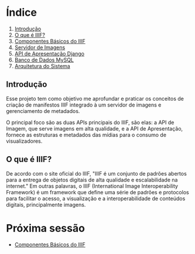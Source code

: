 # Índice

1. [Introdução](#introdução)
2. [O que é IIIF?](#o-que-é-iiif)
3. [Componentes Básicos do IIIF](/docs/02-IIIF/README.md)
4. [Servidor de Imagens](/docs/03-Tecnologias/cantaloupe.md)
5. [API de Apresentação Django](/docs/03-Tecnologias/django.md)
6. [Banco de Dados MySQL](/docs/03-Tecnologias/mysql.md)
7. [Arquitetura do Sistema](/docs/04-Prova-de-Conceito/arquitetura-sistema.md)

## Introdução

Esse projeto tem como objetivo me aprofundar e praticar os conceitos de criação de manifestos IIIF integrado à um servidor de imagens e gerenciamento de metadados.

O principal foco são as duas APIs principais do IIIF, são elas: a API de Imagem, que serve imagens em alta qualidade, e a API de Apresentação, fornece as estruturas e metadados das mídias para o consumo de visualizadores.

## O que é IIIF?

De acordo com o site oficial do IIIF, "IIIF é um conjunto de padrões abertos para a entrega de objetos digitais de alta qualidade e escalabilidade na internet." Em outras palavras, o IIIF (International Image Interoperability Framework) é um framework que define uma série de padrões e protocolos para facilitar o acesso, a visualização e a interoperabilidade de conteúdos digitais, principalmente imagens.

# Próxima sessão

- [Componentes Básicos do IIIF](../02-IIIF/README.md)
